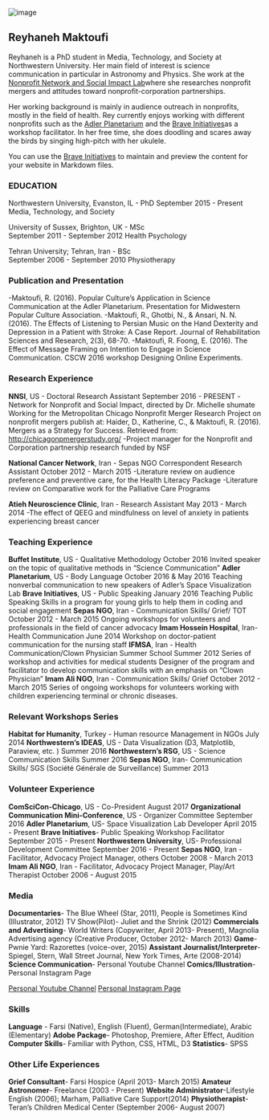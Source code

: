![image](http://comm.soc.northwestern.edu/nnsi/files/2013/01/Rey-copy.jpg)

## Reyhaneh Maktoufi

Reyhaneh is a PhD student in Media, Technology, and Society at Northwestern University. Her main field of interest is science communication in particular in Astronomy and Physics. She work at the [Nonprofit Network and Social Impact Lab](https://nnsi.northwestern.edu/about-us/people-2/)where she researches nonprofit mergers and attitudes toward nonprofit-corporation partnerships.

Her working background is mainly in audience outreach in nonprofits, mostly in the field of health. Rey currently enjoys working with different nonprofits such as the [Adler Planetarium](http://www.adlerplanetarium.org/#0m5qPHF4VP2Hw1TA.97) and the [Brave Initiatives](https://www.braveinitiatives.com/the-brave-team.html)as a workshop facilitator. In her free time, she does doodling and scares away the birds by singing high-pitch with her ukulele.


You can use the [Brave Initiatives](https://www.braveinitiatives.com/the-brave-team.html) to maintain and preview the content for your website in Markdown files.

### EDUCATION

Northwestern University, Evanston, IL - PhD
September  2015 - Present
Media, Technology, and Society

University of Sussex, Brighton, UK - MSc             	                  
September 2011 - September 2012
Health Psychology

Tehran University; Tehran, Iran - BSc                                     	
September 2006 - September 2010
Physiotherapy

### Publication and Presentation

-Maktoufi, R. (2016). Popular Culture’s Application in Science Communication at the Adler Planetarium. Presentation for Midwestern Popular Culture Association.
-Maktoufi, R., Ghotbi, N., & Ansari, N. N. (2016). The Effects of Listening to Persian Music on the Hand Dexterity and Depression in a Patient with Stroke: A Case Report. Journal of Rehabilitation Sciences and Research, 2(3), 68-70.
-Maktoufi, R. Foong, E. (2016). The Effect of Message Framing on Intention to Engage in Science Communication. CSCW 2016 workshop Designing Online Experiments.

### Research Experience

**NNSI**, US - Doctoral Research Assistant
September 2016 - PRESENT
-Network for Nonprofit and Social Impact, directed by Dr. Michelle shumate
Working for the Metropolitan Chicago Nonprofit Merger Research Project on nonprofit mergers publish at:
Haider, D., Katherine, C., & Maktoufi, R. (2016). Mergers as a Strategy for Success. Retrieved from: http://chicagonpmergerstudy.org/
-Project manager for the Nonprofit and Corporation partnership research funded by NSF

**National Cancer Network**, Iran - Sepas NGO Correspondent Research Assistant
October 2012 - March 2015
-Literature review on audience preference and preventive care, for the Health Literacy Package 
-Literature review on Comparative work for the Palliative Care Programs 

**Atieh Neuroscience Clinic**, Iran - Research Assistant
May 2013 - March 2014
-The effect of QEEG and mindfulness on level of anxiety in patients experiencing breast cancer

### Teaching Experience

**Buffet Institute**, US - Qualitative Methodology
October 2016 
Invited speaker on the topic of qualitative methods in “Science Communication”
**Adler Planetarium**, US - Body Language
October 2016 & May 2016
Teaching nonverbal communication to new speakers of Adler’s Space Visualization Lab
**Brave Initiatives**, US - Public Speaking
January 2016
Teaching Public Speaking Skills in a program for young girls to help them in coding and social engagement
**Sepas NGO**, Iran - Communication Skills/ Grief/ TOT
October 2012 - March 2015
Ongoing workshops for volunteers and professionals in the field of cancer advocacy 
**Imam Hossein Hospital**, Iran- Health Communication
June 2014
Workshop on doctor-patient communication for the nursing staff
**IFMSA**, Iran - Health Communication/Clown Physician Summer School
Summer 2012
Series of workshop and activities for medical students
Designer of the program and facilitator to develop communication skills with an emphasis on “Clown Physician” 
**Imam Ali NGO**, Iran - Communication Skills/ Grief
October 2012 - March 2015
Series of ongoing workshops for volunteers working with children experiencing terminal or chronic diseases.

### Relevant Workshops Series

**Habitat for Humanity**, Turkey - Human resource Management in NGOs
July 2014
**Northwestern’s IDEAS**, US - Data Visualization (D3, Matplotlib, Paraview, etc. )
Summer 2016
**Northwestern’s RSG**, US - Science Communication Skills
Summer 2016
**Sepas NGO**, Iran- Communication Skills/ SGS (Société Générale de Surveillance)
Summer 2013

### Volunteer Experience

**ComSciCon-Chicago**, US - Co-President
August 2017
**Organizational Communication Mini-Conference**, US - Organizer Committee
September 2016
**Adler Planetarium**, US- Space Visualization Lab Developer
April 2015 - Present
**Brave Initiatives**- Public Speaking Workshop Facilitator
September 2015 - Present
**Northwestern University**, US-  Professional Development Committee 
September 2016 - Present
**Sepas NGO**, Iran - Facilitator, Advocacy Project Manager, others
October 2008 - March 2013
**Imam Ali NGO**, Iran - Facilitator, Advocacy Project Manager, Play/Art Therapist
October 2006 - August 2015
### Media

**Documentaries**- The Blue Wheel (Star, 2011), People is Sometimes Kind (Illustrator, 2012)
TV Show(Pilot)- Juliet and the Shrink (2012)
**Commercials and Advertising**-  World Writers (Copywriter, April 2013- Present), Magnolia Advertising agency (Creative Producer, October 2012- March 2013)
**Game**- Pwnie Yard: Razorettes (voice-over, 2015)
**Assistant Journalist/Interpreter**- Spiegel, Stern, Wall Street Journal, New York Times, Arte (2008-2014)
**Science Communication**- Personal Youtube Channel
**Comics/Illustration**- Personal Instagram Page 

[Personal Youtube Channel](https://www.youtube.com/user/reyhanehmak)
[Personal Instagram Page ](https://www.instagram.com/reyhanehmc/)

### Skills

**Language** - Farsi (Native), English (Fluent), German(Intermediate), Arabic (Elementary)
**Adobe Package**- Photoshop, Premiere, After Effect, Audition
**Computer Skills**- Familiar with Python, CSS, HTML, D3
**Statistics**- SPSS 

### Other Life Experiences

**Grief Consultant**- Farsi Hospice (April 2013- March 2015)
**Amateur Astronomer**- Freelance (2003 - Present)
**Website Administrator**-Lifestyle English (2006); Marham, Palliative Care Support(2014)
**Physiotherapist**- Teran’s Children Medical Center (September 2006- August 2007)
